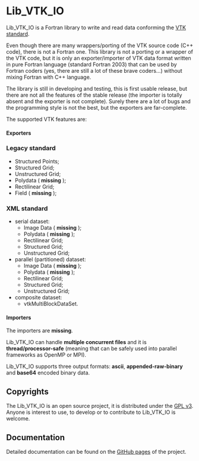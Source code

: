 # Lib\_VTK\_IO

Lib\_VTK\_IO is a Fortran library to write and read data conforming the [VTK standard](http://www.vtk.org/).

Even though there are many wrappers/porting of the VTK source code (C++ code), there is not a Fortran one. This library is not a porting or a wrapper of the VTK code, but it is only an exporter/importer of VTK data format written in pure Fortran language (standard Fortran 2003) that can be used by Fortran coders (yes, there are still a lot of these brave coders...) without mixing Fortran with C++ language.


The library is still in developing and testing, this is first usable release, but there are not all the features of the stable release (the importer is totally absent and the exporter is not complete). Surely there are a lot of bugs and the programming style is not the best, but the exporters are far-complete.

The supported VTK features are:
#### Exporters
### Legacy standard
  + Structured Points;
  + Structured Grid;
  + Unstructured Grid;
  + Polydata ( __missing__ );
  + Rectilinear Grid;
  + Field ( __missing__ );
### XML standard
+ serial dataset:
    + Image Data ( __missing__ );
    + Polydata ( __missing__ );
    + Rectilinear Grid;
    + Structured Grid;
    + Unstructured Grid;
+ parallel (partitioned) dataset:
    + Image Data ( __missing__ );
    + Polydata ( __missing__ );
    + Rectilinear Grid;
    + Structured Grid;
    + Unstructured Grid;
+ composite dataset:
    + vtkMultiBlockDataSet.

#### Importers
The importers are __missing__.

Lib\_VTK\_IO can handle __multiple concurrent files__ and it is __thread/processor-safe__ (meaning that can be safely used into parallel frameworks as OpenMP or MPI).

Lib\_VTK\_IO supports three output formats: __ascii__, __appended-raw-binary__ and __base64__ encoded binary data.

## Copyrights

The Lib\_VTK\_IO is an open source project, it is distributed under the [GPL v3](http://www.gnu.org/licenses/gpl-3.0.html). Anyone is interest to use, to develop or to contribute to Lib\_VTK\_IO is welcome.

## Documentation

Detailed documentation can be found on the [GitHub pages](http://szaghi.github.com/Lib_VTK_IO/index.html) of the project.
